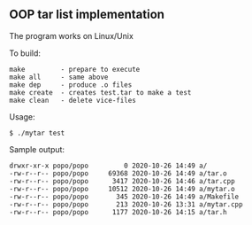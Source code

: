 ## OOP tar list implementation

The program works on Linux/Unix

To build:

    make         - prepare to execute
    make all     - same above
    make dep     - produce .o files
    make create  - creates test.tar to make a test
    make clean   - delete vice-files

Usage:

    $ ./mytar test

Sample output:

    drwxr-xr-x popo/popo         0 2020-10-26 14:49 a/
    -rw-r--r-- popo/popo     69368 2020-10-26 14:49 a/tar.o
    -rw-r--r-- popo/popo      3417 2020-10-26 14:46 a/tar.cpp
    -rw-r--r-- popo/popo     10512 2020-10-26 14:49 a/mytar.o
    -rw-r--r-- popo/popo       345 2020-10-26 14:49 a/Makefile
    -rw-r--r-- popo/popo       213 2020-10-26 13:31 a/mytar.cpp
    -rw-r--r-- popo/popo      1177 2020-10-26 14:15 a/tar.h
